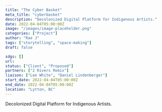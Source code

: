 ```yaml
---
title: "The Cyber Basket"
meta_title: "cyberbasket"
description: "Decolonized Digital Platform for Indigenous Artists."
date: 2022-04-04T05:00:00Z
image: "/images/image-placeholder.png"
categories: ["Project"]
author: "Rae J"
tags: ["storytelling", "space-making"]
draft: false

sdgs: []
url: 
status: ["Client", "Proposed"]
partners: ["2 Rivers Remix"]
liaison: ["Lee White", "Daniel Lindenberger"]
start_date: 2022-04-04T05:00:00Z
end_date: 2022-04-04T05:00:00Z
location: "Lytton, BC"
---
```


Decolonized Digital Platform for Indigenous Artists.